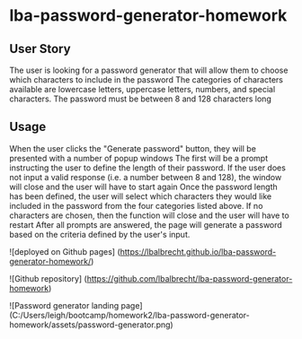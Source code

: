 # lba-password-generator-homework

## User Story
The user is looking for a password generator that will allow them to choose which characters to include in the password
The categories of characters available are lowercase letters, uppercase letters, numbers, and special characters.
The password must be between 8 and 128 characters long

## Usage
When the user clicks the "Generate password" button, they will be presented with a number of popup windows
The first will be a prompt instructing the user to define the length of their password. If the user does not input a valid response (i.e. a number between 8 and 128), the window will close and the user will have to start again
Once the password length has been defined, the user will select which characters they would like included in the password from the four categories listed above. If no characters are chosen, then the function will close and the user will have to restart
After all prompts are answered, the page will generate a password based on the criteria defined by the user's input.

![deployed on Github pages] (https://lbalbrecht.github.io/lba-password-generator-homework/)

![Github repository] (https://github.com/lbalbrecht/lba-password-generator-homework)

![Password generator landing page]  (C:/Users/leigh/bootcamp/homework2/lba-password-generator-homework/assets/password-generator.png)